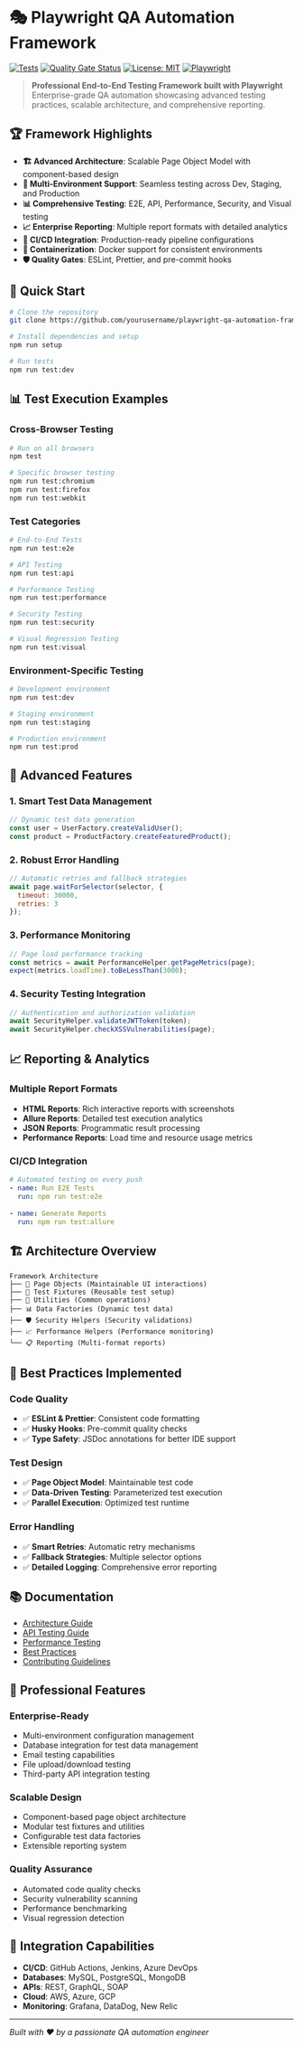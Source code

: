 # 🎭 Playwright QA Automation Framework

[![Tests](https://github.com/gonzaloMorenoc/playwright-qa-automation-framework/actions/workflows/ci.yml/badge.svg)](https://github.com/gonzaloMorenoc/playwright-qa-automation-framework/actions/workflows/ci.yml)
[![Quality Gate Status](https://sonarcloud.io/api/project_badges/measure?project=playwright-qa-automation-framework&metric=alert_status)](https://sonarcloud.io/dashboard?id=playwright-qa-automation-framework)
[![License: MIT](https://img.shields.io/badge/License-MIT-yellow.svg)](https://opensource.org/licenses/MIT)
[![Playwright](https://img.shields.io/badge/Playwright-45ba4b?style=flat&logo=playwright&logoColor=white)](https://playwright.dev/)

> **Professional End-to-End Testing Framework built with Playwright**  
> Enterprise-grade QA automation showcasing advanced testing practices, scalable architecture, and comprehensive reporting.

## 🏆 Framework Highlights

- **🏗️ Advanced Architecture**: Scalable Page Object Model with component-based design
- **🔄 Multi-Environment Support**: Seamless testing across Dev, Staging, and Production
- **📊 Comprehensive Testing**: E2E, API, Performance, Security, and Visual testing
- **📈 Enterprise Reporting**: Multiple report formats with detailed analytics
- **🚀 CI/CD Integration**: Production-ready pipeline configurations
- **🐳 Containerization**: Docker support for consistent environments
- **🛡️ Quality Gates**: ESLint, Prettier, and pre-commit hooks

## 🚀 Quick Start

```bash
# Clone the repository
git clone https://github.com/yourusername/playwright-qa-automation-framework.git

# Install dependencies and setup
npm run setup

# Run tests
npm run test:dev
```

## 📊 Test Execution Examples

### Cross-Browser Testing
```bash
# Run on all browsers
npm test

# Specific browser testing
npm run test:chromium
npm run test:firefox
npm run test:webkit
```

### Test Categories
```bash
# End-to-End Tests
npm run test:e2e

# API Testing
npm run test:api

# Performance Testing
npm run test:performance

# Security Testing
npm run test:security

# Visual Regression Testing
npm run test:visual
```

### Environment-Specific Testing
```bash
# Development environment
npm run test:dev

# Staging environment
npm run test:staging

# Production environment
npm run test:prod
```

## 🔧 Advanced Features

### 1. Smart Test Data Management
```javascript
// Dynamic test data generation
const user = UserFactory.createValidUser();
const product = ProductFactory.createFeaturedProduct();
```

### 2. Robust Error Handling
```javascript
// Automatic retries and fallback strategies
await page.waitForSelector(selector, { 
  timeout: 30000,
  retries: 3 
});
```

### 3. Performance Monitoring
```javascript
// Page load performance tracking
const metrics = await PerformanceHelper.getPageMetrics(page);
expect(metrics.loadTime).toBeLessThan(3000);
```

### 4. Security Testing Integration
```javascript
// Authentication and authorization validation
await SecurityHelper.validateJWTToken(token);
await SecurityHelper.checkXSSVulnerabilities(page);
```

## 📈 Reporting & Analytics

### Multiple Report Formats
- **HTML Reports**: Rich interactive reports with screenshots
- **Allure Reports**: Detailed test execution analytics
- **JSON Reports**: Programmatic result processing
- **Performance Reports**: Load time and resource usage metrics

### CI/CD Integration
```yaml
# Automated testing on every push
- name: Run E2E Tests
  run: npm run test:e2e
  
- name: Generate Reports  
  run: npm run test:allure
```

## 🏗️ Architecture Overview

```
Framework Architecture
├── 📁 Page Objects (Maintainable UI interactions)
├── 🧪 Test Fixtures (Reusable test setup)
├── 🔧 Utilities (Common operations)
├── 📊 Data Factories (Dynamic test data)
├── 🛡️ Security Helpers (Security validations)
├── 📈 Performance Helpers (Performance monitoring)
└── 📋 Reporting (Multi-format reports)
```

## 🎯 Best Practices Implemented

### Code Quality
- ✅ **ESLint & Prettier**: Consistent code formatting
- ✅ **Husky Hooks**: Pre-commit quality checks
- ✅ **Type Safety**: JSDoc annotations for better IDE support

### Test Design
- ✅ **Page Object Model**: Maintainable test code
- ✅ **Data-Driven Testing**: Parameterized test execution
- ✅ **Parallel Execution**: Optimized test runtime

### Error Handling
- ✅ **Smart Retries**: Automatic retry mechanisms
- ✅ **Fallback Strategies**: Multiple selector options
- ✅ **Detailed Logging**: Comprehensive error reporting

## 📚 Documentation

- [Architecture Guide](docs/ARCHITECTURE.md)
- [API Testing Guide](docs/API_TESTING.md)
- [Performance Testing](docs/PERFORMANCE_TESTING.md)
- [Best Practices](docs/BEST_PRACTICES.md)
- [Contributing Guidelines](docs/CONTRIBUTING.md)

## 🌟 Professional Features

### Enterprise-Ready
- Multi-environment configuration management
- Database integration for test data management
- Email testing capabilities
- File upload/download testing
- Third-party API integration testing

### Scalable Design
- Component-based page object architecture
- Modular test fixtures and utilities
- Configurable test data factories
- Extensible reporting system

### Quality Assurance
- Automated code quality checks
- Security vulnerability scanning
- Performance benchmarking
- Visual regression detection

## 🔗 Integration Capabilities

- **CI/CD**: GitHub Actions, Jenkins, Azure DevOps
- **Databases**: MySQL, PostgreSQL, MongoDB
- **APIs**: REST, GraphQL, SOAP
- **Cloud**: AWS, Azure, GCP
- **Monitoring**: Grafana, DataDog, New Relic

---

*Built with ❤️ by a passionate QA automation engineer*